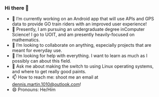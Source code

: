 ### Hi there 👋

- 🔭 I’m currently working on an Android app that will use APIs and GPS data to provide GO train riders with an improved user experience!
- 🌱 Presently, I am pursuing an undergraduate degree inComputer Science! I go to UOIT, and am presently heavily-focused on mathematics.
- 👯 I’m looking to collaborate on anything, especially projects that are meant for everyday use.
- 🤔 I’m looking for help with everything. I want to learn as much as I possibly can about this field.
- 💬 Ask me about making the switch to using Linux operating systems, and where to get really good paints.
- 📫 How to reach me: shoot me an email at dennis.martin.1010@outlook.com!
- 😄 Pronouns: He/Him

